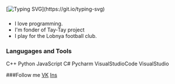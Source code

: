 [![Typing SVG](https://readme-typing-svg.demolab.com?font=Fira+Code&pause=1000&color=7158F7&width=435&lines=Hi+there+%F0%9F%91%8B%2C+I'm+Nikita!)](https://git.io/typing-svg)

###
- I love programming.
- I'm fonder of Tay-Tay project
- I play for the Lobnya football club.
  
### Langugages and Tools
C++
Python
JavaScript
C#
Pycharm
VisualStudioCode
VisualStudio

###Follow me
[VK](https://vk.com/n.melnikov10)
[Ins](https://www.instagram.com/_og.mel10_?igsh=MW5lbmFzaWQ5ZzE3cQ%3D%3D&utm_source=qr)

